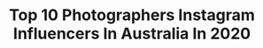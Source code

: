 ---
title: Top 10 Photographers Instagram Influencers In Australia In 2020
description: >-
  Find top photographers Instagram influencers in Australia in 2020. Most popular hashtags: #sydney #girlsdreamtravel #travel #darlingescapes.
platform: Instagram
profiles:
  - username: "jungu_sydney"
    fullname: >-
      Jun Gu
    location: "Australia"
    followers: 38453
    engagement: 239
    commentsToLikes: 0.030333
    avatar: "https://scontent-lhr8-1.cdninstagram.com/v/t51.2885-19/s320x320/47694547_247427639485865_3243242891698503680_n.jpg?_nc_ht=scontent-lhr8-1.cdninstagram.com&_nc_ohc=3j-EW8Rbw1MAX-9hFSi&oh=d3a8bf8a00687c0c6ec217e1159dc3f7&oe=5EBB32C1"
    verified: false
    hashtags: "#1dxmarkiii, #fujifilm, #gfx100, #bathurst12hr"
  - username: "lachlanbailey"
    fullname: >-
      LACHLAN BAILEY
    location: "Australia"
    followers: 149986
    engagement: 246
    commentsToLikes: 0.026165
    avatar: "https://scontent-atl3-1.cdninstagram.com/v/t51.2885-19/s320x320/80682330_2189285311377909_3387714489045483520_n.jpg?_nc_ht=scontent-atl3-1.cdninstagram.com&_nc_ohc=DQkESW3Cct0AX9JrwaT&oh=262e82744b468393849e6bf267e52971&oe=5EB94594"
    verified: true
    hashtags: "#lachlanbailey, #marioncotillard, #outtake, #manuallens"
  - username: "_nata_"
    fullname: >-
      Natalia Horinkova
    location: "Australia"
    followers: 45892
    engagement: 89
    commentsToLikes: 0.024839
    avatar: "https://scontent-ams4-1.cdninstagram.com/v/t51.2885-19/s320x320/19436409_1306483446125359_1030809206355132416_a.jpg?_nc_ht=scontent-ams4-1.cdninstagram.com&_nc_ohc=_grgpU-onmgAX9xKzFa&oh=547b6047bb648bad8ad3ef9723f0c1d2&oe=5EB82C0B"
    verified: false
    hashtags: "#bonditobronte, #motheranddaughter, #firesinaustralia, #nswfires"
  - username: "saltysaif"
    fullname: >-
      SAIF PHOTOGRAPHY
    location: "Australia"
    followers: 5290
    engagement: 1125
    commentsToLikes: 0.132931
    avatar: "https://scontent-amt2-1.cdninstagram.com/v/t51.2885-19/s320x320/36993493_197116601149976_184566908056502272_n.jpg?_nc_ht=scontent-amt2-1.cdninstagram.com&_nc_ohc=lGayXdH8OlkAX8WTxBN&oh=408926b4530f0dcd4f8004f8a255e105&oe=5EBAF2FE"
    verified: false
    hashtags: ""
  - username: "love.christina.xo"
    fullname: >-
      ✨Christina✨
    location: "Australia"
    followers: 155448
    engagement: 412
    commentsToLikes: 0.092206
    avatar: "https://scontent-lhr8-1.cdninstagram.com/v/t51.2885-19/s320x320/65912303_372043036786747_2431115540106838016_n.jpg?_nc_ht=scontent-lhr8-1.cdninstagram.com&_nc_ohc=X42UIKr_T3YAX8domGx&oh=a2fe62d070115831fcb07db6f9f60c95&oe=5EBB84F4"
    verified: false
    hashtags: "#sydneyblogger, #mcaaustralia, #bondiboost, #biodegradable"
  - username: "elliemmeadephotography"
    fullname: >-
      ELLIE MEADE
    location: "Australia"
    followers: 2031
    engagement: 1928
    commentsToLikes: 0.131273
    avatar: "https://scontent-lhr8-1.cdninstagram.com/v/t51.2885-19/s320x320/62267218_386041155338527_368782642407014400_n.jpg?_nc_ht=scontent-lhr8-1.cdninstagram.com&_nc_ohc=T6rq21LQW70AX_HkcSK&oh=53942eb05bdbbf65e0a77a3b87e855a0&oe=5EBA2355"
    verified: false
    hashtags: ""
  - username: "balaluke"
    fullname: >-
      Luke Currie-Richardson
    location: "Australia"
    followers: 10137
    engagement: 1640
    commentsToLikes: 0.064415
    avatar: "https://scontent-ams4-1.cdninstagram.com/v/t51.2885-19/s320x320/52845392_579431059238573_5154693755793571840_n.jpg?_nc_ht=scontent-ams4-1.cdninstagram.com&_nc_ohc=IamfHDn8tCYAX8LnJSD&oh=f21f343ebe91762e76293f0f6d6abc02&oe=5EBAA71D"
    verified: false
    hashtags: "#torresstraitislander, #travelblog, #australia, #alwayswasalwayswillbe"
  - username: "splatterflower"
    fullname: >-
      Phillip Booth
    location: "Australia"
    followers: 6629
    engagement: 821
    commentsToLikes: 0.077452
    avatar: "https://scontent-ams4-1.cdninstagram.com/v/t51.2885-19/s320x320/73457432_3031106753781389_5243189095911391232_n.jpg?_nc_ht=scontent-ams4-1.cdninstagram.com&_nc_ohc=v-J-hP3kUPIAX9Dgls9&oh=f180c60bc70c8912ac40e255d10fade7&oe=5EB94CC4"
    verified: false
    hashtags: "#sydney, #hanoi, #vietnam, #phillipboothphotography"
  - username: "michaelcwillson"
    fullname: >-
      Michael Willson
    location: "Australia"
    followers: 41063
    engagement: 400
    commentsToLikes: 0.044615
    avatar: "https://scontent-ams4-1.cdninstagram.com/v/t51.2885-19/s320x320/68849609_502195993677676_8641716186599391232_n.jpg?_nc_ht=scontent-ams4-1.cdninstagram.com&_nc_ohc=EQOEmKXWWscAX9HCu3E&oh=f35e9c3854825bb4a5c91684a60cdef1&oe=5EB7C7EC"
    verified: true
    hashtags: "#coronavirus, #aflbluesdons, #repost, #mcgtakeover"
  - username: "adventuresofabrunette"
    fullname: >-
      Anne | Sydney Creator ✨
    location: "Australia"
    followers: 8875
    engagement: 1193
    commentsToLikes: 0.158721
    avatar: "https://scontent-lhr8-1.cdninstagram.com/v/t51.2885-19/s320x320/69553617_385895029005755_1727929028955865088_n.jpg?_nc_ht=scontent-lhr8-1.cdninstagram.com&_nc_ohc=5lwCZfQI8RcAX8qmdo-&oh=2f800928520d459703c7bf0f92b870c9&oe=5EBAE660"
    verified: false
    hashtags: "#welivetoexplore, #travelwithme, #suitcasetravels, #visitsydney"
---